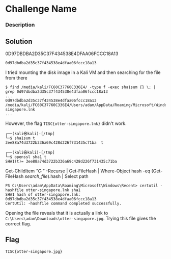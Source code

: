 # Challenge Name

### Description

## Solution


0D97DBDBA2D35C37F434538E4DFAA06FCCC18A13

`0d97dbdba2d35c37f434538e4dfaa06fccc18a13`


I tried mounting the disk image in a Kali VM and then searching for the file from there
```
$ find /media/kali/FC60C37760C336E4/ -type f -exec sha1sum {} \; | grep 0d97dbdba2d35c37f434538e4dfaa06fccc18a13
...
0d97dbdba2d35c37f434538e4dfaa06fccc18a13  /media/kali/FC60C37760C336E4/Users/adam/AppData/Roaming/Microsoft/Windows/Recent/otter-singapore.lnk
...
```

However, the flag `TISC{otter-singapore.lnk}` didn't work.


```
┌──(kali㉿kali)-[/tmp]
└─$ sha1sum t               
3ee88a74d3722b336a69c428d226f731435c71ba  t
                                                                                                                                                                       
┌──(kali㉿kali)-[/tmp]
└─$ openssl sha1 t         
SHA1(t)= 3ee88a74d3722b336a69c428d226f731435c71ba
```

Get-ChildItem _"C:\"_ -Recurse | Get-FileHash | 
Where-Object hash -eq (Get-FileHash _search_file_).hash | Select path

```
PS C:\Users\adam\AppData\Roaming\Microsoft\Windows\Recent> certutil -hashfile otter-singapore.lnk sha1
SHA1 hash of otter-singapore.lnk:
0d97dbdba2d35c37f434538e4dfaa06fccc18a13
CertUtil: -hashfile command completed successfully.
```

Opening the file reveals that it is actually a link to `C:\Users\adam\Downloads\otter-singapore.jpg`. Trying this file gives the correct flag.


## Flag

`TISC{otter-singapore.jpg}`
